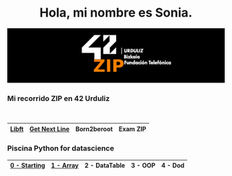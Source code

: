 <div align="center">
  <h1 align="center">Hola, mi nombre es Sonia.</h1>
</div>

![Banner (claro)](./imagenes/42ZIP_urduliz.png)






### **Mi recorrido ZIP en 42 Urduliz**

<br />

| [Libft](https://github.com/svarelavila/LIBFT) | [Get Next Line](https://github.com/svarelavila/get_next_line) | Born2beroot | Exam ZIP
|---|---|---|---|

### **Piscina Python for datascience**
| [0 - Starting ](https://github.com/svilavarela/Python-for-datascience_Starting)| [1 - Array](https://github.com/svilavarela/Python-for-datascience_Array)| 2 - DataTable | 3 - OOP | 4 - Dod |
|---|---|---|---|---|


<!--
**svilavarela/svilavarela** is a ✨ _special_ ✨ repository because its `README.md` (this file) appears on your GitHub profile.

Here are some ideas to get you started:

- 🔭 I’m currently working on ...
- 🌱 I’m currently learning ...
- 👯 I’m looking to collaborate on ...
- 🤔 I’m looking for help with ...
- 💬 Ask me about ...
- 📫 How to reach me: ...
- 😄 Pronouns: ...
- ⚡ Fun fact: ...
-->
